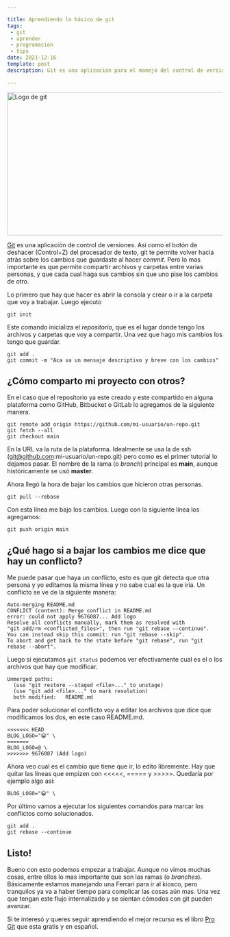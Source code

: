 ```yaml
---

title: Aprendiendo lo básico de git
tags:
 - git
 - aprender
 - programacion 
 - tips
date: 2021-12-16
template: post
description: Git es una aplicación para el manejo del control de versiones. Aprendamos lo básico. 

---
```


<img src="images/git.png" alt="Logo de git" width="800" height="334" />

[Git](https://git-scm.com/) es una aplicación de control de versiones. Asi como el botón de deshacer (Control+Z) del procesador de texto, git te permite volver hacia atrás sobre los cambios que guardaste al hacer *commit*. Pero lo mas importante es que permite compartir archivos y carpetas entre varias personas, y que cada cual haga sus cambios sin que uno pise los cambios de otro.

Lo primero que hay que hacer es abrir la consola y crear o ir a la carpeta que voy a trabajar. Luego ejecuto

    git init

Este comando inicializa el *repositorio*, que es el lugar donde tengo los archivos y carpetas que voy a compartir.
Una vez que hago mis cambios los tengo que guardar.

    git add .
    git commit -m "Aca va un mensaje descriptivo y breve con los cambios"

## ¿Cómo comparto mi proyecto con otros?

En el caso que el repositorio ya este creado y este compartido en alguna plataforma como GitHub, Bitbucket o GitLab lo agregamos de la siguiente manera.

    git remote add origin https://github.com/mi-usuario/un-repo.git
    git fetch --all
    git checkout main

En la URL va la ruta de la plataforma. Idealmente se usa la de ssh (git@github.com:mi-usuario/un-repo.git) pero como es el primer tutorial lo dejamos pasar.
El nombre de la rama (o *branch*) principal es **main**, aunque históricamente se usó **master**.

Ahora llegó la hora de bajar los cambios que hicieron otras personas.

    git pull --rebase

Con esta línea me bajo los cambios. Luego con la siguiente línea los agregamos:

    git push origin main

## ¿Qué hago si a bajar los cambios me dice que hay un conflicto?

Me puede pasar que haya un conflicto, esto es que git detecta que otra persona y yo editamos la misma línea y no sabe cual es la que iría. Un conflicto se ve de la siguiente manera:

    Auto-merging README.md
    CONFLICT (content): Merge conflict in README.md
    error: could not apply 9676087... Add logo
    Resolve all conflicts manually, mark them as resolved with
    "git add/rm <conflicted_files>", then run "git rebase --continue".
    You can instead skip this commit: run "git rebase --skip".
    To abort and get back to the state before "git rebase", run "git rebase --abort".
    
Luego si ejecutamos `git status` podemos ver efectivamente cual es el o los archivos que hay que modificar.

    Unmerged paths:
      (use "git restore --staged <file>..." to unstage)
      (use "git add <file>..." to mark resolution)
      both modified:   README.md

Para poder solucionar el conflicto voy a editar los archivos que dice que modificamos los dos, en este caso README.md.

    <<<<<<< HEAD    
    BLOG_LOGO="😀" \    
    =======    
    BLOG_LOGO=@ \    
    >>>>>>> 9676087 (Add logo) 

Ahora veo cual es el cambio que tiene que ir, lo edito libremente. Hay que quitar las líneas que empizen con <<<<<, ===== y >>>>>. Quedaría por ejemplo algo asi:
    
    BLOG_LOGO="😀" \

Por último vamos a ejecutar los siguientes comandos para marcar los conflictos como solucionados.

    git add .
    git rebase --continue

## Listo!

Bueno con esto podemos empezar a trabajar. Aunque no vimos muchas cosas, entre ellos lo mas importante que son las ramas (o *branches*). Básicamente estamos manejando una Ferrari para ir al kiosco, pero tranquilos ya va a haber tiempo para complicar las cosas aún mas. Una vez que tengan este flujo internalizado y se sientan cómodos con git pueden avanzar.

Si te interesó y queres seguir aprendiendo el mejor recurso es el libro [Pro Git](https://git-scm.com/book/es/v2) que esta gratis y en español.
